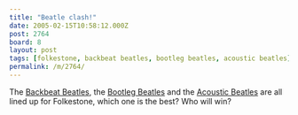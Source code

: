 ```yaml
---
title: "Beatle clash!"
date: 2005-02-15T10:58:12.000Z
post: 2764
board: 8
layout: post
tags: [folkestone, backbeat beatles, bootleg beatles, acoustic beatles]
permalink: /m/2764/
---
```

The <a href="/wiki/backbeat+beatles">Backbeat Beatles</a>, the <a href="/wiki/bootleg+beatles">Bootleg Beatles</a> and the <a href="/wiki/acoustic+beatles">Acoustic Beatles</a> are all lined up for Folkestone, which one is the best? Who will win?
